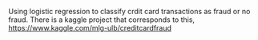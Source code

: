 Using logistic regression to classify crdit card transactions as fraud or no fraud. There is a kaggle project that corresponds to this, https://www.kaggle.com/mlg-ulb/creditcardfraud
